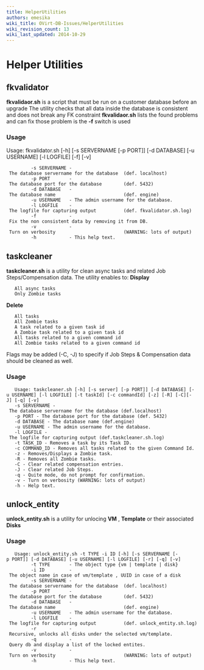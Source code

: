 ```yaml
---
title: HelperUtilities
authors: emesika
wiki_title: OVirt-DB-Issues/HelperUtilities
wiki_revision_count: 13
wiki_last_updated: 2014-10-29
---
```


# Helper Utilities

## fkvalidator

**fkvalidaor.sh** is a script that must be run on a customer database before an upgrade
The utility checks that all data inside the database is consistent and does not break any FK constraint
**fkvalidaor.sh** lists the found problems and can fix those problem is the **-f** switch is used

### Usage

Usage: fkvalidator.sh [-h] [-s SERVERNAME [-p PORT]] [-d DATABASE] [-u USERNAME] [-l LOGFILE] [-f] [-v]

             -s SERVERNAME - The database servername for the database  (def. localhost)
             -p PORT       - The database port for the database        (def. 5432)
             -d DATABASE   - The database name                         (def. engine)
             -u USERNAME   - The admin username for the database.
             -l LOGFILE    - The logfile for capturing output          (def. fkvalidator.sh.log)
             -f            - Fix the non consistent data by removing it from DB.
             -v            - Turn on verbosity                         (WARNING: lots of output)
             -h            - This help text.

## taskcleaner

**taskcleaner.sh** is a utility for clean async tasks and related Job Steps/Compensation data.
The utility enables to:
**Display**

       All async tasks
       Only Zombie tasks

**Delete**

       All tasks
       All Zombie tasks
       A task related to a given task id
       A Zombie task related to a given task id
       All tasks related to a given command id
       All Zombie tasks related to a given command id

Flags may be added (-C, -J) to specify if Job Steps & Compensation data should be cleaned as well.

### Usage

       Usage: taskcleaner.sh [-h] [-s server] [-p PORT]] [-d DATABASE] [-u USERNAME] [-l LOGFILE] [-t taskId] [-c commandId] [-z] [-R] [-C][-J] [-q] [-v]
       -s SERVERNAME - The database servername for the database (def.localhost)
       -p PORT - The database port for the database (def. 5432)
       -d DATABASE - The database name (def.engine)
       -u USERNAME - The admin username for the database.
       -l LOGFILE - The logfile for capturing output (def.taskcleaner.sh.log)
       -t TASK_ID - Removes a task by its Task ID.
       -c COMMAND_ID - Removes all tasks related to the given Command Id.
       -z - Removes/Displays a Zombie task.
       -R - Removes all Zombie tasks.
       -C - Clear related compensation entries.
       -J - Clear related Job Steps.
       -q - Quite mode, do not prompt for confirmation.
       -v - Turn on verbosity (WARNING: lots of output)
       -h - Help text.

## unlock_entity

**unlock_entity.sh** is a utility for unlocing **VM** , **Template** or their associated **Disks**

### Usage

       Usage: unlock_entity.sh -t TYPE -i ID [-h] [-s SERVERNAME [-p PORT]] [-d DATABASE] [-u USERNAME] [-l LOGFILE] [-r] [-q] [-v]
             -t TYPE       - The object type {vm | template | disk} 
             -i ID         - The object name in case of vm/template , UUID in case of a disk 
             -s SERVERNAME - The database servername for the database  (def. localhost)
             -p PORT       - The database port for the database        (def. 5432)
             -d DATABASE   - The database name                         (def. engine)
             -u USERNAME   - The admin username for the database.
             -l LOGFILE    - The logfile for capturing output          (def. unlock_entity.sh.log)
             -r            - Recursive, unlocks all disks under the selected vm/template.
             -q            - Query db and display a list of the locked entites.
             -v            - Turn on verbosity                         (WARNING: lots of output)
             -h            - This help text.
